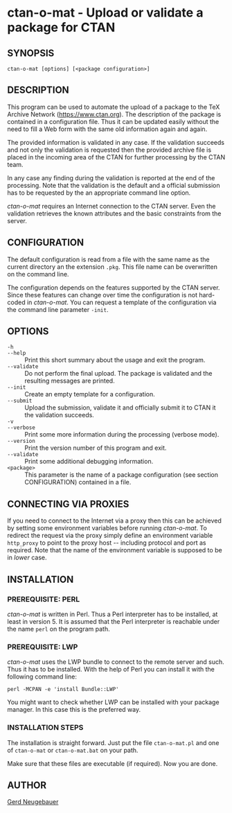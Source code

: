 # ctan-o-mat - Upload or validate a package for CTAN

## SYNOPSIS

```
ctan-o-mat [options] [<package configuration>]
```

## DESCRIPTION

This program can be used to automate the upload of a package to the
TeX Archive Network (https://www.ctan.org). The description of the
package is contained in a configuration file. Thus it can be updated
easily without the need to fill a Web form with the same old
information again and again.

The provided information is validated in any case. If the validation
succeeds and not only the validation is requested then the provided
archive file is placed in the incoming area of the CTAN for further
processing by the CTAN team.

In any case any finding during the validation is reported at the end
of the processing. Note that the validation is the default and a
official submission has to be requested by the an appropriate command
line option.

*ctan-o-mat* requires an Internet connection to the CTAN server. Even the
validation retrieves the known attributes and the basic constraints
from the server.


## CONFIGURATION

The default configuration is read from a file with the same name as
the current directory an the extension `.pkg`. This file name can be
overwritten on the command line.

The configuration depends on the features supported by the CTAN server.
Since these features can change over time the configuration is not
hard-coded in *ctan-o-mat*. You can request a template of the
configuration via the command line parameter `-init`.


## OPTIONS

<dl>
  <dt><code>-h</code></dt>
  <dt><code>--help</code></dt>
  <dd>
    Print this short summary about the usage and exit the program.
  </dd>

  <dt><code>--validate</code></dt>
  <dd>
    Do not perform the final upload. The package is validated and the
    resulting messages are printed.
  </dd> 

  <dt><code>--init</code></dt>
  <dd>
    Create an empty template for a configuration.
  </dd>
  
  <dt><code>--submit</code></dt>
  <dd>
    Upload the submission, validate it and officially submit it to
    CTAN it the validation succeeds.
  </dd>
  
  <dt><code>-v</code></dt>
  <dt><code>--verbose</code></dt>
  <dd>
    Print some more information during the processing (verbose mode).
  </dd>

  <dt><code>--version</code></dt>
  <dd>
    Print the version number of this program and exit.
  </dd>

  <dt><code>--validate</code></dt>
  <dd>
    Print some additional debugging information.
  </dd>

  <dt><code>&lt;package&gt;</code></dt>
  <dd>
    This parameter is the name of a package configuration
    (see section CONFIGURATION) contained in a file.
  </dd>
</dl>

## CONNECTING VIA PROXIES

If you need to connect to the Internet via a proxy then this can be achieved
by setting some environment variables before running *ctan-o-mat*.
To redirect the request via the proxy simply define an environment variable
`http_proxy` to point to the proxy host -- including protocol and port as
required. Note that the name of the environment variable is supposed to be in *lower* case.


## INSTALLATION

### PREREQUISITE: PERL

*ctan-o-mat* is written in Perl. Thus a Perl interpreter has to be installed,
at least in version 5. It is assumed that the Perl interpreter is reachable
under the name `perl` on the program path.


### PREREQUISITE: LWP

*ctan-o-mat* uses the LWP bundle to connect to the remote server and such.
Thus it has to be installed. With the help of Perl you can install it with
the following command line: 

```
perl -MCPAN -e 'install Bundle::LWP'
```

You might want to check whether LWP can be installed with your package manager. In this case this is the preferred way.

### INSTALLATION STEPS

The installation is straight forward. Just put the file `ctan-o-mat.pl` and one of `ctan-o-mat` or `ctan-o-mat.bat` on your path.

Make sure that these files are executable (if required). Now you are done.


## AUTHOR

[Gerd Neugebauer](mailto:gene@gerd-neugebauer.de)

